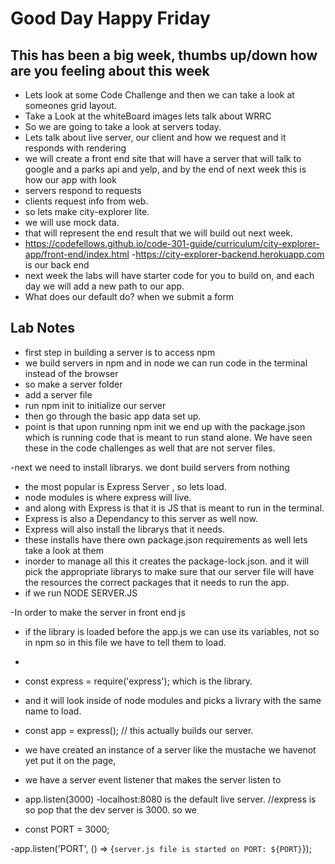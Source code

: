 # Good Day Happy Friday

## This has been a big week, thumbs up/down how are you feeling about this week

- Lets look at some Code Challenge and then we can take a look at someones grid layout.
- Take a Look at the whiteBoard images lets talk about WRRC
- So we are going to take a look at servers today.
- Lets talk about live server, our client and how we request and it responds
  with rendering
- we will create a front end site that will have a server that will talk to
  google and a parks api and yelp, and by the end of next week this is how our
  app with look
- servers respond to requests
- clients request info from web.
- so lets make city-explorer lite.
- we will use mock data.
- that will represent the end result that we will build out next week.
- <https://codefellows.github.io/code-301-guide/curriculum/city-explorer-app/front-end/index.html>
-<https://city-explorer-backend.herokuapp.com>  is our back end
- next week the labs will have starter code for you to build on, and each day
  we will add a new path to our app.
- What does our default do? when we submit a form

## Lab Notes

- first step in building a server is to access npm
- we build servers in npm and in node we can run code in the terminal instead of
  the browser
- so make a server folder
- add a server file
- run npm init to initialize our server
- then go through the basic app data set up.
- point is that upon running npm init we end up with the package.json which is
  running code that is meant to run stand alone. We have seen these in the code
  challenges as well that are not server files.

-next we need to install librarys. we dont build servers from nothing

- the most popular is Express Server , so lets load.
- node modules is where express will live.
- and along with Express is that it is JS that is meant to run in the terminal.
- Express is also a Dependancy to this server as well now.
- Express will also install the librarys that it needs.
- these installs have there own package.json requirements as well lets take a
  look at them
- inorder to manage all this it creates the package-lock.json. and it will pick
  the appropriate librarys to make sure that our server file will have the
  resources the correct packages that it needs to run the app.
- if we run    NODE SERVER.JS

-In order to make the server in front end js

- if the library is loaded before the app.js we can use its variables, not so in
  npm so in this file we have to tell them to load.
-

- const express = require('express');  which is the library.
- and it will look inside of node modules and picks a livrary with the same name
  to load.
- const app = express();  // this actually builds our server.
- we have created an instance of a server like the mustache we havenot yet put
  it on the page,
- we have a server event listener that makes the server listen to

- app.listen(3000)
-localhost:8080 is the default live server.
//express is so pop that the dev server is 3000. so we
- const PORT = 3000;

-app.listen('PORT', () => {`server.js file is started on PORT: ${PORT}`});
